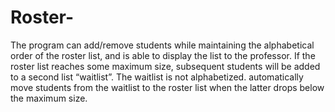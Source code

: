 # Roster-
The program can add/remove students while maintaining the alphabetical order of the roster list, and is able to display the list to the professor.
If the roster list reaches some maximum size, subsequent students will be added to a second list “waitlist”. The waitlist is not alphabetized.
automatically move students from the waitlist to the roster list when the latter drops below the maximum size.
